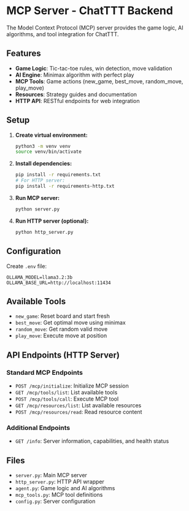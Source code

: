 # MCP Server - ChatTTT Backend

The Model Context Protocol (MCP) server provides the game logic, AI algorithms, and tool integration for ChatTTT.

## Features

- **Game Logic**: Tic-tac-toe rules, win detection, move validation
- **AI Engine**: Minimax algorithm with perfect play
- **MCP Tools**: Game actions (new_game, best_move, random_move, play_move)
- **Resources**: Strategy guides and documentation
- **HTTP API**: RESTful endpoints for web integration

## Setup

1. **Create virtual environment:**
   ```bash
   python3 -m venv venv
   source venv/bin/activate
   ```

2. **Install dependencies:**
   ```bash
   pip install -r requirements.txt
   # For HTTP server:
   pip install -r requirements-http.txt
   ```

3. **Run MCP server:**
   ```bash
   python server.py
   ```

4. **Run HTTP server (optional):**
   ```bash
   python http_server.py
   ```

## Configuration

Create `.env` file:
```
OLLAMA_MODEL=llama3.2:3b
OLLAMA_BASE_URL=http://localhost:11434
```

## Available Tools

- `new_game`: Reset board and start fresh
- `best_move`: Get optimal move using minimax
- `random_move`: Get random valid move
- `play_move`: Execute move at position

## API Endpoints (HTTP Server)

### Standard MCP Endpoints
- `POST /mcp/initialize`: Initialize MCP session
- `GET /mcp/tools/list`: List available tools
- `POST /mcp/tools/call`: Execute MCP tool
- `GET /mcp/resources/list`: List available resources
- `POST /mcp/resources/read`: Read resource content

### Additional Endpoints
- `GET /info`: Server information, capabilities, and health status

## Files

- `server.py`: Main MCP server
- `http_server.py`: HTTP API wrapper
- `agent.py`: Game logic and AI algorithms
- `mcp_tools.py`: MCP tool definitions
- `config.py`: Server configuration
